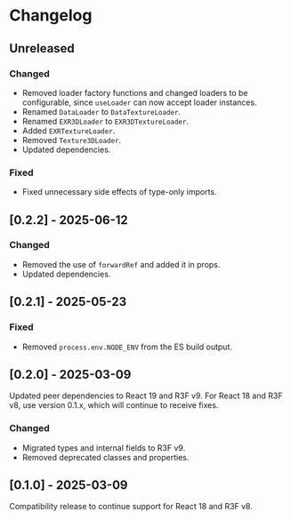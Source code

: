 # Changelog

## Unreleased

### Changed

- Removed loader factory functions and changed loaders to be configurable, since `useLoader` can now accept loader instances.
- Renamed `DataLoader` to `DataTextureLoader`.
- Renamed `EXR3DLoader` to `EXR3DTextureLoader`.
- Added `EXRTextureLoader`.
- Removed `Texture3DLoader`.
- Updated dependencies.

### Fixed

- Fixed unnecessary side effects of type-only imports.

## [0.2.2] - 2025-06-12

### Changed

- Removed the use of `forwardRef` and added it in props.
- Updated dependencies.

## [0.2.1] - 2025-05-23

### Fixed

- Removed `process.env.NODE_ENV` from the ES build output.

## [0.2.0] - 2025-03-09

Updated peer dependencies to React 19 and R3F v9. For React 18 and R3F v8, use version 0.1.x, which will continue to receive fixes.

### Changed

- Migrated types and internal fields to R3F v9.
- Removed deprecated classes and properties.

## [0.1.0] - 2025-03-09

Compatibility release to continue support for React 18 and R3F v8.
